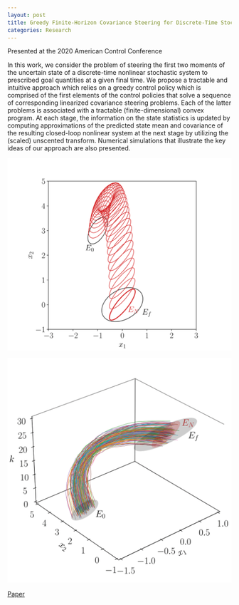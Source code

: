 ```yaml
---
layout: post
title: Greedy Finite-Horizon Covariance Steering for Discrete-Time Stochastic Nonlinear Systems Based on the Unscented Transform
categories: Research
---
```


Presented at the 2020 American Control Conference

In this work, we consider the problem of steering the first two moments of the uncertain state of a discrete-time nonlinear stochastic system to prescribed goal quantities at a given final time. We propose a tractable and intuitive approach which relies on a greedy control policy which is comprised of the first elements of the control policies that solve a sequence of corresponding linearized covariance steering problems. Each of the latter problems is associated with a tractable (finite-dimensional) convex program. At each stage, the information on the state statistics is updated by computing approximations of the predicted state mean and covariance of the resulting closed-loop nonlinear system at the next stage by utilizing the (scaled) unscented transform. Numerical simulations that illustrate the key ideas of our approach are also presented.

![](/docs/covariance_steering_covariance_2d.png)

![](/docs/covariance_steering_trajectories_3d.png)

[Paper](https://arxiv.org/pdf/2003.03679.pdf)
